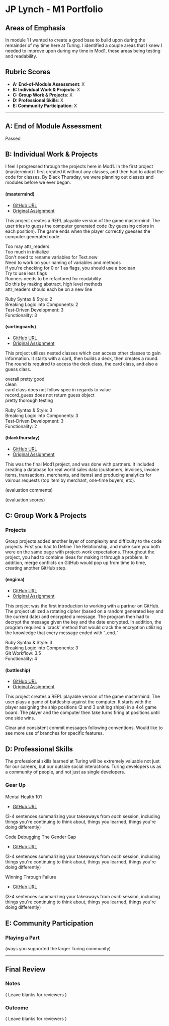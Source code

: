 # JP Lynch - M1 Portfolio

## Areas of Emphasis

In module 1 I wanted to create a good base to build upon during the remainder of my time here at Turing.  I identified a couple areas that I knew I needed to improve upon during my time in Mod1, these areas being testing and readability.

## Rubric Scores

* **A: End-of-Module Assessment**: X
* **B: Individual Work & Projects**: X
* **C: Group Work & Projects**: X
* **D: Professional Skills**: X
* **E: Community Participation**: X

-----------------------

## A: End of Module Assessment

Passed


## B: Individual Work & Projects

I feel I progressed through the projects here in Mod1. In the first project (mastermind) I first created it without any classes, and then had to adapt the code for classes.  By Black Thursday, we were planning out classes and modules before we ever began.

#### (mastermind)

* [GitHub URL](https://github.com/JPLynch35/mastermind)
* [Original Assignment](http://backend.turing.io/module1/projects/mastermind)

This project creates a REPL playable version of the game mastermind.  The user tries to guess the computer generated code (by guessing colors in each position).  The game ends when the player correctly guesses the computer generated code.

Too may attr_readers  
Too much in initialize  
Don't need to rename variables for Text.new  
Need to work on your naming of variables and methods  
if you're checking for 0 or 1 as flags, you should use a boolean  
Try to use less flags  
Runners needs to be refactored for readability  
Do this by making abstract, high level methods  
attr_readers should each be on a new line  

Ruby Syntax & Style: 2  
Breaking Logic into Components: 2  
Test-Driven Development: 3  
Functionality: 3  

#### (sortingcards)

* [GitHub URL](https://github.com/JPLynch35/SortingCards)
* [Original Assignment](http://backend.turing.io/module1/projects/sorting_cards)

This project utilizes nested classes which can access other classes to gain information.  It starts with a card, then builds a deck, then creates a round.  The round is required to access the deck class, the card class, and also a guess class.

overall pretty good  
clean  
card class does not follow spec in regards to value  
record_guess does not return guess object  
pretty thorough testing  

Ruby Syntax & Style: 3  
Breaking Logic into Components: 3  
Test-Driven Development: 3  
Functionality: 2   

#### (blackthursday)

* [GitHub URL](https://github.com/JPLynch35/black_thursday)
* [Original Assignment](http://backend.turing.io/module1/projects/black_thursday)

This was the final Mod1 project, and was done with partners.  It included creating a database for real world sales data (customers, invoices, invoice items, transactions, merchants, and items) and producing analytics for vairous requests (top item by merchant, one-time buyers, etc).

(evaluation comments)

(evaluation scores)

## C: Group Work & Projects

### Projects

Group projects added another layer of complexity and difficulty to the code projects.  First you had to Define The Relationship, and make sure you both were on the same page with project-work expectations.  Throughout the project, you had to combine ideas for making it through a problem.  In addition, merge conflicts on GitHub would pop up from time to time, creating another GitHub step. 

#### (engima)

* [GitHub URL](https://github.com/MLuce/Enigma)
* [Original Assignment](http://backend.turing.io/module1/projects/enigma)

This project was the first introduction to working with a partner on GitHub. The project utilized a rotating cipher (based on a random generated key and the current date) and encrypted a message.  The program then had to decrypt the message given the key and the date encrypted.  In addition, the program required a 'crack' method that would crack the encryption utilizing the knowledge that every message ended with '..end..'

Ruby Syntax & Style: 3  
Breaking Logic into Components: 3   
Git Workflow: 3.5  
Functionality: 4  

#### (battleship)

* [GitHub URL](https://github.com/JPLynch35/Battleship)
* [Original Assignment](http://backend.turing.io/module1/projects/battleship#start-game-sequence)

This project creates a REPL playable version of the game mastermind.  The user plays a game of battleship against the computer.  It starts with the player assigning the ship positions (2 and 3 unit log ships) in a 4x4 game board.  The player and the computer then take turns firing at positions until one side wins.

Clear and consistent commit messages following conventions. Would like to see more use of branches for specific features. 

## D: Professional Skills
The professional skills learned at Turing will be extremely valuable not just for our careers, but our outside social interactions.  Turing developers us as a community of people, and not just as single developers. 

### Gear Up
#### 

Mental Health 101
* [GitHub URL](https://github.com/turingschool/gear-up/blob/master/Mod1_Week1_mental_health_101.md)

(3-4 sentences summarizing your takeaways from _each_ session, including things you're continuing to think about, things you learned, things you're doing differently)

Code Debugging The Gender Gap
* [GitHub URL](https://github.com/turingschool/gear-up/blob/master/Mod1_Week3_Code_debugging_compact_version.md)

(3-4 sentences summarizing your takeaways from _each_ session, including things you're continuing to think about, things you learned, things you're doing differently)

Winning Through Failure
* [GitHub URL](https://github.com/turingschool/gear-up/blob/master/m4_sessions/1804inning/winning_through_failure.md)

(3-4 sentences summarizing your takeaways from _each_ session, including things you're continuing to think about, things you learned, things you're doing differently)

## E: Community Participation

### Playing a Part

(ways you supported the larger Turing community)

------------------

## Final Review

### Notes

( Leave blanks for reviewers )

### Outcome

( Leave blanks for reviewers )

